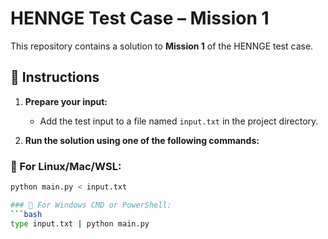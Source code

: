 # HENNGE Test Case – Mission 1

This repository contains a solution to **Mission 1** of the HENNGE test case.

## 🔧 Instructions

1. **Prepare your input:**
   - Add the test input to a file named `input.txt` in the project directory.

2. **Run the solution using one of the following commands:**

### 🐧 For Linux/Mac/WSL:
```bash
python main.py < input.txt

### 🐧 For Windows CMD or PowerShell:
```bash
type input.txt | python main.py
